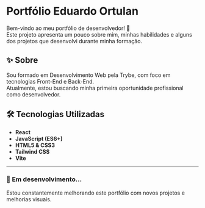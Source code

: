 # Portfólio Eduardo Ortulan

Bem-vindo ao meu portfólio de desenvolvedor! 🚀  
Este projeto apresenta um pouco sobre mim, minhas habilidades e alguns dos projetos que desenvolvi durante minha formação.

## ✨ Sobre

Sou formado em Desenvolvimento Web pela Trybe, com foco em tecnologias Front-End e Back-End.  
Atualmente, estou buscando minha primeira oportunidade profissional como desenvolvedor.

## 🛠️ Tecnologias Utilizadas

- **React**
- **JavaScript (ES6+)**
- **HTML5 & CSS3**
- **Tailwind CSS**
- **Vite**


---

### 🚧 Em desenvolvimento...

Estou constantemente melhorando este portfólio com novos projetos e melhorias visuais.



